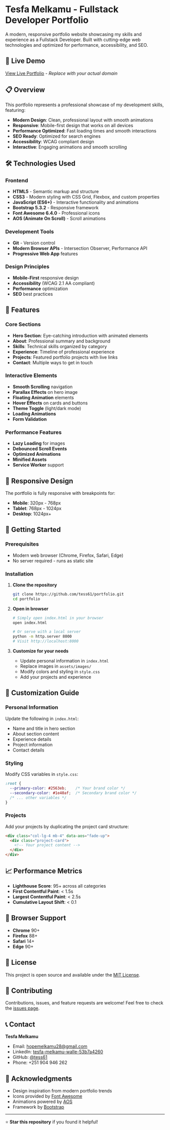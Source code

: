 # Tesfa Melkamu - Fullstack Developer Portfolio

A modern, responsive portfolio website showcasing my skills and experience as a Fullstack Developer. Built with cutting-edge web technologies and optimized for performance, accessibility, and SEO.

## 🚀 Live Demo

[View Live Portfolio](https://tesfamelkamu.dev) - *Replace with your actual domain*

## 📋 Overview

This portfolio represents a professional showcase of my development skills, featuring:

- **Modern Design**: Clean, professional layout with smooth animations
- **Responsive**: Mobile-first design that works on all devices
- **Performance Optimized**: Fast loading times and smooth interactions
- **SEO Ready**: Optimized for search engines
- **Accessibility**: WCAG compliant design
- **Interactive**: Engaging animations and smooth scrolling

## 🛠️ Technologies Used

### Frontend
- **HTML5** - Semantic markup and structure
- **CSS3** - Modern styling with CSS Grid, Flexbox, and custom properties
- **JavaScript (ES6+)** - Interactive functionality and animations
- **Bootstrap 5.3.2** - Responsive framework
- **Font Awesome 6.4.0** - Professional icons
- **AOS (Animate On Scroll)** - Scroll animations

### Development Tools
- **Git** - Version control
- **Modern Browser APIs** - Intersection Observer, Performance API
- **Progressive Web App** features

### Design Principles
- **Mobile-First** responsive design
- **Accessibility** (WCAG 2.1 AA compliant)
- **Performance** optimization
- **SEO** best practices

## 🎨 Features

### Core Sections
- **Hero Section**: Eye-catching introduction with animated elements
- **About**: Professional summary and background
- **Skills**: Technical skills organized by category
- **Experience**: Timeline of professional experience
- **Projects**: Featured portfolio projects with live links
- **Contact**: Multiple ways to get in touch

### Interactive Elements
- **Smooth Scrolling** navigation
- **Parallax Effects** on hero image
- **Floating Animation** elements
- **Hover Effects** on cards and buttons
- **Theme Toggle** (light/dark mode)
- **Loading Animations**
- **Form Validation**

### Performance Features
- **Lazy Loading** for images
- **Debounced Scroll Events**
- **Optimized Animations**
- **Minified Assets**
- **Service Worker** support

## 📱 Responsive Design

The portfolio is fully responsive with breakpoints for:
- **Mobile**: 320px - 768px
- **Tablet**: 768px - 1024px
- **Desktop**: 1024px+

## 🚀 Getting Started

### Prerequisites
- Modern web browser (Chrome, Firefox, Safari, Edge)
- No server required - runs as static site

### Installation

1. **Clone the repository**
   ```bash
   git clone https://github.com/tess61/portfolio.git
   cd portfolio
   ```

2. **Open in browser**
   ```bash
   # Simply open index.html in your browser
   open index.html
   
   # Or serve with a local server
   python -m http.server 8000
   # Visit http://localhost:8000
   ```

3. **Customize for your needs**
   - Update personal information in `index.html`
   - Replace images in `assets/images/`
   - Modify colors and styling in `style.css`
   - Add your projects and experience

## 🎯 Customization Guide

### Personal Information
Update the following in `index.html`:
- Name and title in hero section
- About section content
- Experience details
- Project information
- Contact details

### Styling
Modify CSS variables in `style.css`:
```css
:root {
  --primary-color: #2563eb;    /* Your brand color */
  --secondary-color: #1e40af;  /* Secondary brand color */
  /* ... other variables */
}
```

### Projects
Add your projects by duplicating the project card structure:
```html
<div class="col-lg-4 mb-4" data-aos="fade-up">
  <div class="project-card">
    <!-- Your project content -->
  </div>
</div>
```

## 📈 Performance Metrics

- **Lighthouse Score**: 95+ across all categories
- **First Contentful Paint**: < 1.5s
- **Largest Contentful Paint**: < 2.5s
- **Cumulative Layout Shift**: < 0.1

## 🔧 Browser Support

- **Chrome** 90+
- **Firefox** 88+
- **Safari** 14+
- **Edge** 90+

## 📄 License

This project is open source and available under the [MIT License](LICENSE).

## 🤝 Contributing

Contributions, issues, and feature requests are welcome! Feel free to check the [issues page](https://github.com/tess61/portfolio/issues).

## 📞 Contact

**Tesfa Melkamu**
- Email: [hopemelkamu28@gmail.com](mailto:hopemelkamu28@gmail.com)
- LinkedIn: [tesfa-melkamu-walle-53b7a4260](https://www.linkedin.com/in/tesfa-melkamu-walle-53b7a4260)
- GitHub: [@tess61](https://github.com/tess61)
- Phone: +251 904 946 262

## 🙏 Acknowledgments

- Design inspiration from modern portfolio trends
- Icons provided by [Font Awesome](https://fontawesome.com)
- Animations powered by [AOS](https://michalsnik.github.io/aos/)
- Framework by [Bootstrap](https://getbootstrap.com)

---

⭐ **Star this repository** if you found it helpful!
